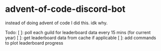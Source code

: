 # advent-of-code-discord-bot

instead of doing advent of code I did this. idk why.

Todo:
 [ ]: poll each guild for leaderboard data every 15 mins (for current year)
 [ ]: get leaderboard data from cache if applicable
 [ ]: add commands to plot leaderboard progress
